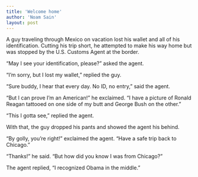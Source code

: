 ```yaml
---
title: 'Welcome home'
author: 'Noam Sain'
layout: post
---
```


A guy traveling through Mexico on vacation lost his wallet and all of his identification. Cutting his trip short, he attempted to make his way home but was stopped by the U.S. Customs Agent at the border.  
  
“May I see your identification, please?” asked the agent.

“I’m sorry, but I lost my wallet,” replied the guy.

“Sure buddy, I hear that every day. No ID, no entry,” said the agent.

“But I can prove I’m an American!” he exclaimed. “I have a picture of Ronald Reagan tattooed on one side of my butt and George Bush on the other.”

“This I gotta see,” replied the agent.

With that, the guy dropped his pants and showed the agent his behind.

“By golly, you’re right!” exclaimed the agent. “Have a safe trip back to Chicago.”

“Thanks!” he said. “But how did you know I was from Chicago?”

The agent replied, “I recognized Obama in the middle.”
